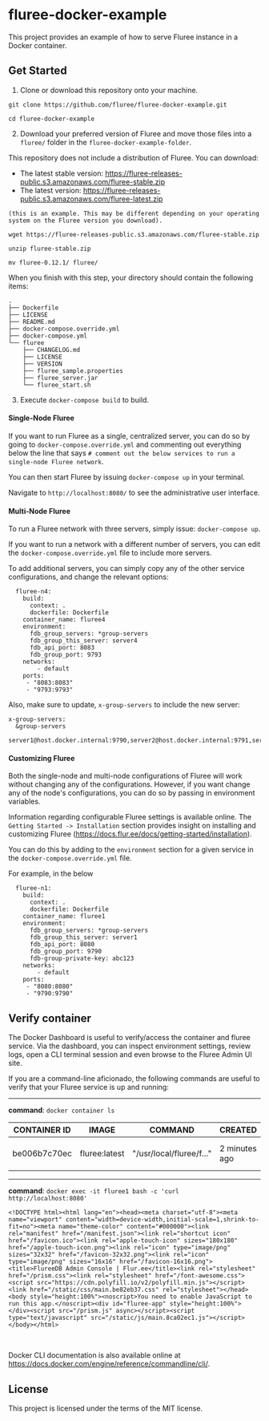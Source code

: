 # fluree-docker-example

This project provides an example of how to serve Fluree instance in a Docker container.

## Get Started

1. Clone or download this repository onto your machine.

```
git clone https://github.com/fluree/fluree-docker-example.git

cd fluree-docker-example
```

2. Download your preferred version of Fluree and move those files into a `fluree/` folder in the `fluree-docker-example-folder`. 

This repository does not include a distribution of Fluree. You can download:

- The latest stable version: https://fluree-releases-public.s3.amazonaws.com/fluree-stable.zip
- The latest version: https://fluree-releases-public.s3.amazonaws.com/fluree-latest.zip


```
(this is an example. This may be different depending on your operating system on the Fluree version you download).

wget https://fluree-releases-public.s3.amazonaws.com/fluree-stable.zip

unzip fluree-stable.zip

mv fluree-0.12.1/ fluree/
```

When you finish with this step, your directory should contain the following items:

```
.
├── Dockerfile
├── LICENSE
├── README.md
├── docker-compose.override.yml
├── docker-compose.yml
└── fluree
    ├── CHANGELOG.md
    ├── LICENSE
    ├── VERSION
    ├── fluree_sample.properties
    ├── fluree_server.jar
    └── fluree_start.sh
```

3. Execute `docker-compose build` to build.

#### Single-Node Fluree

If you want to run Fluree as a single, centralized server, you can do so by going to `docker-compose.override.yml` and commenting out everything below the line that says `# comment out the below services to run a single-node Fluree network`.

You can then start Fluree by issuing `docker-compose up` in your terminal.

Navigate to `http://localhost:8080/` to see the administrative user interface. 

#### Multi-Node Fluree

To run a Fluree network with three servers, simply issue: `docker-compose up`. 

If you want to run a network with a different number of servers, you can edit the `docker-compose.override.yml` file to include more servers. 

To add additional servers, you can simply copy any of the other service configurations, and change the relevant options: 

```
  fluree-n4:
    build: 
      context: .
      dockerfile: Dockerfile
    container_name: fluree4
    environment: 
      fdb_group_servers: *group-servers
      fdb_group_this_server: server4
      fdb_api_port: 8083
      fdb_group_port: 9793
    networks:
        - default
    ports:
     - "8083:8083" 
     - "9793:9793"
```

Also, make sure to update, `x-group-servers` to include the new server:

```
x-group-servers:
  &group-servers
  server1@host.docker.internal:9790,server2@host.docker.internal:9791,server3@host.docker.internal:9792,server4@host.docker.internal:9793
```

#### Customizing Fluree 
Both the single-node and multi-node configurations of Fluree will work without changing any of the configurations. However, if you want change any of the node's configurations, you can do so by passing in environment variables. 

Information regarding configurable Fluree settings is available online. The `Getting Started -> Installation` section provides insight on installing and customizing Fluree (https://docs.flur.ee/docs/getting-started/installation).

You can do this by adding to the `environment` section for a given service in the `docker-compose.override.yml` file. 

For example, in the below

```
  fluree-n1:
    build: 
      context: .
      dockerfile: Dockerfile
    container_name: fluree1
    environment: 
      fdb_group_servers: *group-servers
      fdb_group_this_server: server1
      fdb_api_port: 8080
      fdb_group_port: 9790
      fdb-group-private-key: abc123
    networks:
        - default
    ports:
     - "8080:8080" 
     - "9790:9790"
```

## Verify container
The Docker Dashboard is useful to verify/access the container and fluree service.  Via the dashboard, you can inspect environment settings, review logs, open a CLI terminal session and even browse to the Fluree Admin UI site.

If you are a command-line aficionado, the following commands are useful to verify that your Fluree service is up and running:
&nbsp;

---
**command**: `docker container ls`

| CONTAINER ID | IMAGE | COMMAND | CREATED | STATUS | PORTS | NAMES |
| -- | -- | -- | -- | -- | -- | -- |
| be006b7c70ec | fluree:latest | "/usr/local/fluree/f…" | 2 minutes ago | Up 2 minutes | 0.0.0.0:8080->8080/tcp, 9790/tcp | fluree1 |

---
**command**: `docker exec -it fluree1 bash -c 'curl http://localhost:8080'`

```
<!DOCTYPE html><html lang="en"><head><meta charset="utf-8"><meta name="viewport" content="width=device-width,initial-scale=1,shrink-to-fit=no"><meta name="theme-color" content="#000000"><link rel="manifest" href="/manifest.json"><link rel="shortcut icon" href="/favicon.ico"><link rel="apple-touch-icon" sizes="180x180" href="/apple-touch-icon.png"><link rel="icon" type="image/png" sizes="32x32" href="/favicon-32x32.png"><link rel="icon" type="image/png" sizes="16x16" href="/favicon-16x16.png"><title>FlureeDB Admin Console | Flur.ee</title><link rel="stylesheet" href="/prism.css"><link rel="stylesheet" href="/font-awesome.css"><script src="https://cdn.polyfill.io/v2/polyfill.min.js"></script><link href="/static/css/main.be82eb37.css" rel="stylesheet"></head><body style="height:100%"><noscript>You need to enable JavaScript to run this app.</noscript><div id="fluree-app" style="height:100%"></div><script src="/prism.js" async></script><script type="text/javascript" src="/static/js/main.8ca02ec1.js"></script></body></html>
```
&nbsp;

Docker CLI documentation is also available online at https://docs.docker.com/engine/reference/commandline/cli/.    

## License
This project is licensed under the terms of the MIT license.
